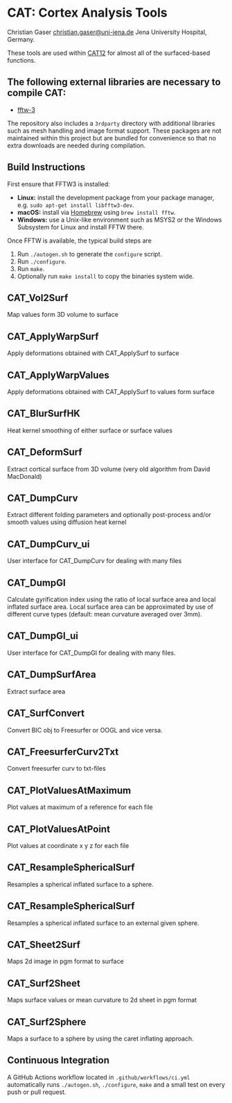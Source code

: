 # CAT: Cortex Analysis Tools
Christian Gaser christian.gaser@uni-jena.de Jena University Hospital, Germany.

These tools are used within [CAT12](https://github.com/ChristianGaser/cat12) for almost all of the surfaced-based functions.

## The following external libraries are necessary to compile CAT:
- [fftw-3](https://www.fftw.org)

The repository also includes a `3rdparty` directory with additional
libraries such as mesh handling and image format support.  These
packages are not maintained within this project but are bundled for
convenience so that no extra downloads are needed during compilation.

## Build Instructions

First ensure that FFTW3 is installed:

- **Linux:** install the development package from your package manager, e.g.
  `sudo apt-get install libfftw3-dev`.
- **macOS:** install via [Homebrew](https://brew.sh/) using `brew install fftw`.
- **Windows:** use a Unix-like environment such as MSYS2 or the Windows
  Subsystem for Linux and install FFTW there.

Once FFTW is available, the typical build steps are

1. Run `./autogen.sh` to generate the `configure` script.
2. Run `./configure`.
3. Run `make`.
4. Optionally run `make install` to copy the binaries system wide.

## CAT_Vol2Surf
Map values form 3D volume to surface

## CAT_ApplyWarpSurf
Apply deformations obtained with CAT_ApplySurf to surface

## CAT_ApplyWarpValues
Apply deformations obtained with CAT_ApplySurf to values form surface

## CAT_BlurSurfHK
Heat kernel smoothing of either surface or surface values

## CAT_DeformSurf
Extract cortical surface from 3D volume (very old algorithm from David MacDonald)

## CAT_DumpCurv
Extract different folding parameters and optionally post-process and/or smooth
values using diffusion heat kernel

## CAT_DumpCurv_ui
User interface for CAT_DumpCurv for dealing with many files

## CAT_DumpGI
Calculate gyrification index using the ratio of local surface area and local
inflated surface area. Local surface area can be approximated by use of different
curve types (default: mean curvature averaged over 3mm).

## CAT_DumpGI_ui
User interface for CAT_DumpGI for dealing with many files.

## CAT_DumpSurfArea
Extract surface area

## CAT_SurfConvert
Convert BIC obj to Freesurfer or OOGL and vice versa.

## CAT_FreesurferCurv2Txt
Convert freesurfer curv to txt-files

## CAT_PlotValuesAtMaximum
Plot values at maximum of a reference for each file

## CAT_PlotValuesAtPoint
Plot values at coordinate x y z for each file

## CAT_ResampleSphericalSurf
Resamples a spherical inflated surface to a sphere.

## CAT_ResampleSphericalSurf
Resamples a spherical inflated surface to an external given sphere.

## CAT_Sheet2Surf
Maps 2d image in pgm format to surface

## CAT_Surf2Sheet
Maps surface values or mean curvature to 2d sheet in pgm format

## CAT_Surf2Sphere
Maps a surface to a sphere by using the caret inflating approach. 

## Continuous Integration

A GitHub Actions workflow located in `.github/workflows/ci.yml` automatically
runs `./autogen.sh`, `./configure`, `make` and a small test on every push or
pull request.

